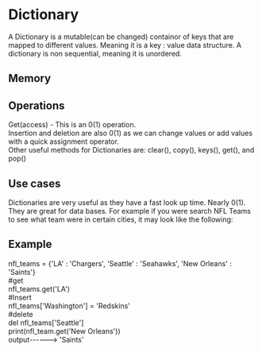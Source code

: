 <h1>Dictionary</h1>
<p1> A Dictionary is a mutable(can be changed) containor of keys that are mapped to different values. Meaning it is a key : value data structure. A dictionary is non sequential, meaning it is unordered.</p1>
<h2> Memory</h2>
<h2> Operations </h2>
<p1>Get(access) - This is an 0(1) operation. <br/> Insertion and deletion are also 0(1) as we can change values or add values with a quick  assignment operator. <br/> Other useful methods for Dictionaries are: clear(), copy(), keys(), get(), and pop()</p1>
<h2> Use cases </h2>
<p1> Dictionaries are very useful as they have a fast look up time. Nearly 0(1). They are great for data bases. For example if you were search NFL Teams to see what team were in certain cities, it may look like the following:
<h2> Example </h2>
<p1> nfl_teams = {'LA' : 'Chargers', 'Seattle' : 'Seahawks', 'New Orleans' : 'Saints'} <br/> #get <br/> nfl_teams.get('LA') <br/> #Insert <br/> nfl_teams['Washington'] = 'Redskins' <br/> #delete <br/> del nfl_teams['Seattle']</p1>
  <br/><p2> print(nfl_team.get('New Orleans')) <br/> output------> 'Saints'</p2>
